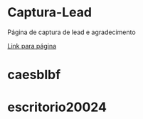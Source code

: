 # Captura-Lead
Página de captura de lead e agradecimento

[Link para página](https://captura-de-lead.netlify.app)
# caesblbf
# escritorio20024
